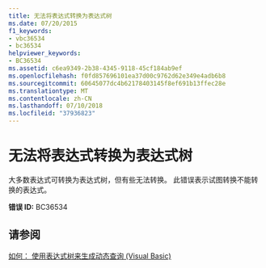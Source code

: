 ```yaml
---
title: 无法将表达式转换为表达式树
ms.date: 07/20/2015
f1_keywords:
- vbc36534
- bc36534
helpviewer_keywords:
- BC36534
ms.assetid: c6ea9349-2b38-4345-9118-45cf184ab9ef
ms.openlocfilehash: f0fd857696101ea37d00c9762d62e349e4adb6b8
ms.sourcegitcommit: 60645077dc4b62178403145f8ef691b13ffec28e
ms.translationtype: MT
ms.contentlocale: zh-CN
ms.lasthandoff: 07/10/2018
ms.locfileid: "37936823"
---
```

# <a name="expression-cannot-be-converted-into-an-expression-tree"></a>无法将表达式转换为表达式树
大多数表达式可转换为表达式树，但有些无法转换。 此错误表示试图转换不能转换的表达式。  
  
 **错误 ID:** BC36534  
  
## <a name="see-also"></a>请参阅

[如何： 使用表达式树来生成动态查询 (Visual Basic)](../programming-guide/concepts/expression-trees/how-to-use-expression-trees-to-build-dynamic-queries.md)  